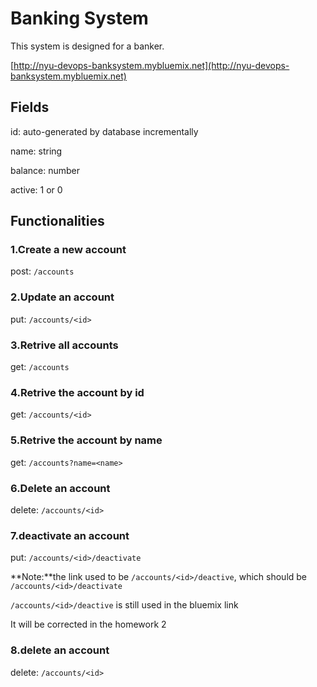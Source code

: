 # Banking System
This system is designed for a banker.

[http://nyu-devops-banksystem.mybluemix.net](http://nyu-devops-banksystem.mybluemix.net)

## Fields
id: auto-generated by database incrementally

name: string

balance: number

active: 1 or 0

## Functionalities
### 1.Create a new account
post: `/accounts`

### 2.Update an account
put: `/accounts/<id>`

### 3.Retrive all accounts
get: `/accounts`

### 4.Retrive the account by id
get: `/accounts/<id>`

### 5.Retrive the account by name
get: `/accounts?name=<name>`

### 6.Delete an account
delete: `/accounts/<id>`

### 7.deactivate an account
put: `/accounts/<id>/deactivate`

**Note:**the link used to be `/accounts/<id>/deactive`, which should be `/accounts/<id>/deactivate`

`/accounts/<id>/deactive` is still used in the bluemix link

It will be corrected in the homework 2

### 8.delete an account
delete: `/accounts/<id>`
